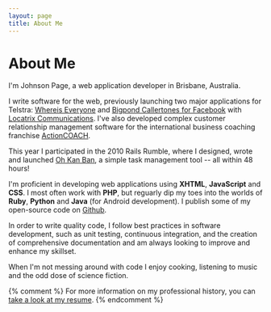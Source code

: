 ```yaml
---
layout: page
title: About Me
---
```

# About Me

I'm Johnson Page, a web application developer in Brisbane, Australia. 

I write software for the web, previously launching two major applications for Telstra: [Whereis Everyone](http://everyone.whereis.com) and [Bigpond Callertones for Facebook](http://fb.ctones.telstra.com) with [Locatrix Communications](http://locatrix.com). I've also developed complex customer relationship management software for the international business coaching franchise [ActionCOACH](http://actioncoach.com). 

This year I participated in the 2010 Rails Rumble, where I designed, wrote and launched [Oh Kan Ban](http://ohkanban.com/), a simple task management tool -- all within 48 hours!

I'm proficient in developing web applications using __XHTML__, __JavaScript__ and __CSS__. I most often work with __PHP__, but reguarly dip my toes into the worlds of __Ruby__, __Python__ and __Java__ (for Android development). I publish some of my open-source code on [Github](http://github.com/jwpage).

In order to write quality code, I follow best practices in software development, such as unit testing, continuous integration, and the creation of comprehensive documentation and am always looking to improve and enhance my skillset.

When I'm not messing around with code I enjoy cooking, listening to music and the odd dose of science fiction.

{% comment %}
For more information on my professional history, you can [take a look at my resume](/resume).
{% endcomment %}
